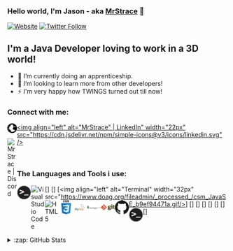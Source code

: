 ### Hello world, I'm Jason - aka [MrStrace][website] 👋

[![Website](https://img.shields.io/website?label=codeSTACKr.com&style=for-the-badge&url=https%3A%2F%2Fcodestackr.com)](https://codestackr.com)
[![Twitter Follow](https://img.shields.io/twitter/follow/codeSTACKr?color=1DA1F2&logo=twitter&style=for-the-badge)](https://twitter.com/intent/follow?original_referer=https%3A%2F%2Fgithub.com%2FcodeSTACKr&screen_name=codeSTACKr)

## I'm a Java Developer loving to work in a 3D world!

- 🌱 I’m currently doing an apprenticeship.
- 👯 I’m looking to learn more from other developers!
- ⚡ I'm very happy how TWINGS turned out till now!

### Connect with me:

[<img align="left" alt="Strace.dev" width="22px" src="https://raw.githubusercontent.com/iconic/open-iconic/master/svg/globe.svg" />][website]
[<img align="left" alt="MrStrace" | LinkedIn" width="22px" src="https://cdn.jsdelivr.net/npm/simple-icons@v3/icons/linkedin.svg" />][linkedin]
[<img align="left" alt="MrStrace | Discord" width="22px" src="https://cdn.jsdelivr.net/npm/simple-icons@v3/icons/instagram.svg" />][discord]

<br />

### The Languages and Tools i use:

[<img align="left" alt="Terminal" width="32px" src="https://raw.githubusercontent.com/github/explore/80688e429a7d4ef2fca1e82350fe8e3517d3494d/topics/terminal/terminal.png" />]
[<img align="left" alt="Visual Studio Code" width="32px" src="https://brandslogos.com/wp-content/uploads/images/large/eclipse-logo-vector.svg" />]
[<img align="left" alt="Terminal" width="32px" src="https://www.doag.org/fileadmin/_processed_/csm_JavaSE_b9ef94471a.gif/>]
[<img align="left" alt="HTML5" width="32px" src="https://raw.githubusercontent.com/github/explore/80688e429a7d4ef2fca1e82350fe8e3517d3494d/topics/html/html.png" />]
[<img align="left" alt="CSS3" width="32px" src="https://raw.githubusercontent.com/github/explore/80688e429a7d4ef2fca1e82350fe8e3517d3494d/topics/css/css.png" />]
[<img align="left" alt="MySQL" width="32px" src="https://raw.githubusercontent.com/github/explore/80688e429a7d4ef2fca1e82350fe8e3517d3494d/topics/mysql/mysql.png" />]
[<img align="left" alt="MongoDB" width="32px" src="https://raw.githubusercontent.com/github/explore/80688e429a7d4ef2fca1e82350fe8e3517d3494d/topics/mongodb/mongodb.png" />]
[<img align="left" alt="Git" width="32px" src="https://raw.githubusercontent.com/github/explore/80688e429a7d4ef2fca1e82350fe8e3517d3494d/topics/git/git.png" />]
[<img align="left" alt="GitHub" width="32px" src="https://raw.githubusercontent.com/github/explore/78df643247d429f6cc873026c0622819ad797942/topics/github/github.png" />]
[<img align="left" alt="Terminal" width="32px" src="https://raw.githubusercontent.com/github/explore/80688e429a7d4ef2fca1e82350fe8e3517d3494d/topics/terminal/terminal.png" />]


<br />
<br />

<details>
  <summary>:zap: GitHub Stats</summary>

  <img align="left" alt="MrStrace's GitHub Stats" src="https://github-readme-stats.vercel.app/api?username=MrStrace&show_icons=true&hide_border=true" />

</details>

[website]: https://strace.dev
[linkedin]: https://www.linkedin.com/in/jason-holweg-9ab0551bb/
[discord]: https://discord.com/invite/yn6kxKq88H